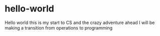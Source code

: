 # hello-world
Hello world this is my start to CS and the crazy adventure ahead
I will be making a transition from operations to programming
